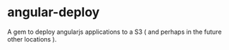angular-deploy
==============

A gem to deploy angularjs applications to a S3 ( and perhaps in the future other locations ).
